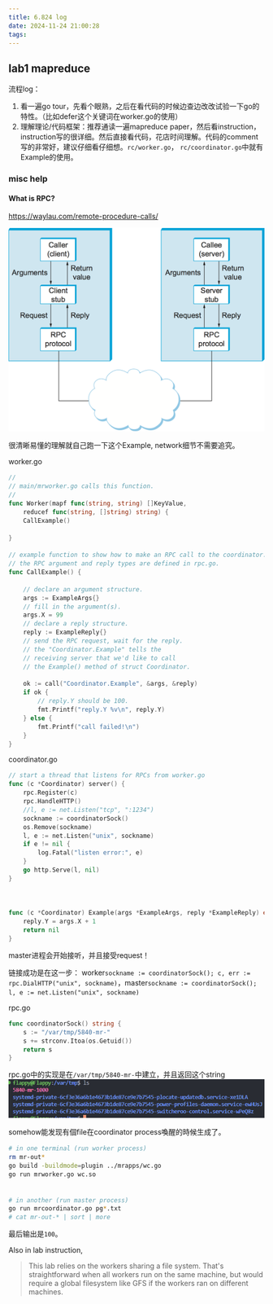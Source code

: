 ```yaml
---
title: 6.824 log 
date: 2024-11-24 21:00:28
tags:
---
```


## lab1 mapreduce 

流程log：
1. 看一遍go tour，先看个眼熟，之后在看代码的时候边查边改改试验一下go的特性。（比如defer这个关键词在worker.go的使用）
2. 理解理论/代码框架：推荐通读一遍mapreduce paper，然后看instruction，instruction写的很详细。然后直接看代码，花店时间理解。代码的comment写的非常好，建议仔细看仔细想。`rc/worker.go`， `rc/coordinator.go`中就有Example的使用。

### misc help 

#### What is RPC? 
https://waylau.com/remote-procedure-calls/

![](image.png)

很清晰易懂的理解就自己跑一下这个Example, network细节不需要追究。 

worker.go 
``` go 
//
// main/mrworker.go calls this function.
//
func Worker(mapf func(string, string) []KeyValue,
	reducef func(string, []string) string) {
	CallExample()

}

// example function to show how to make an RPC call to the coordinator.
// the RPC argument and reply types are defined in rpc.go.
func CallExample() {

	// declare an argument structure.
	args := ExampleArgs{}
	// fill in the argument(s).
	args.X = 99
	// declare a reply structure.
	reply := ExampleReply{}
	// send the RPC request, wait for the reply.
	// the "Coordinator.Example" tells the
	// receiving server that we'd like to call
	// the Example() method of struct Coordinator.
    
	ok := call("Coordinator.Example", &args, &reply)
	if ok {
		// reply.Y should be 100.
		fmt.Printf("reply.Y %v\n", reply.Y)
	} else {
		fmt.Printf("call failed!\n")
	}
}
 ```

coordinator.go 
``` go 
// start a thread that listens for RPCs from worker.go
func (c *Coordinator) server() {
	rpc.Register(c)
	rpc.HandleHTTP()
	//l, e := net.Listen("tcp", ":1234")
	sockname := coordinatorSock()
	os.Remove(sockname)
	l, e := net.Listen("unix", sockname)
	if e != nil {
		log.Fatal("listen error:", e)
	}
	go http.Serve(l, nil)
}



func (c *Coordinator) Example(args *ExampleArgs, reply *ExampleReply) error {
	reply.Y = args.X + 1
	return nil
}
 ```
master进程会开始接听，并且接受request！ 

链接成功是在这一步：
worker`sockname := coordinatorSock(); c, err := rpc.DialHTTP("unix", sockname)`，master`sockname := coordinatorSock(); l, e := net.Listen("unix", sockname)`


rpc.go
``` go 
func coordinatorSock() string {
	s := "/var/tmp/5840-mr-"
	s += strconv.Itoa(os.Getuid())
	return s
}
 ```
rpc.go中的实现是在`/var/tmp/5840-mr-`中建立，并且返回这个string
![alt text](image-1.png)

somehow能发现有個file在coordinator process喚醒的時候生成了。


``` sh 
# in one terminal (run worker process)
rm mr-out*
go build -buildmode=plugin ../mrapps/wc.go
go run mrworker.go wc.so


# in another (run master process)
go run mrcoordinator.go pg*.txt
# cat mr-out-* | sort | more
```
最后输出是`100`。

Also in lab instruction, 
> This lab relies on the workers sharing a file system. That's straightforward when all workers run on the same machine, but would require a global filesystem like GFS if the workers ran on different machines.

